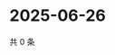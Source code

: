 # 2025-06-26

共 0 条

<!-- BEGIN ZHIHUQUESTIONS -->
<!-- 最后更新时间 Thu Jun 26 2025 07:11:11 GMT+0800 (China Standard Time) -->

<!-- END ZHIHUQUESTIONS -->
